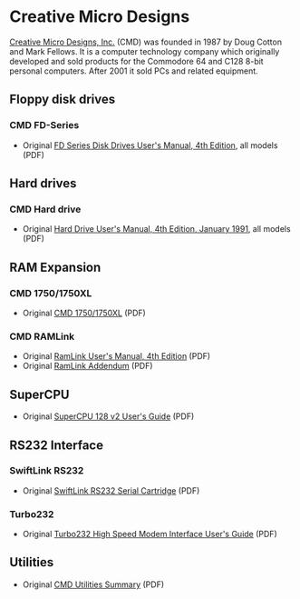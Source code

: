 # Creative Micro Designs

[Creative Micro Designs, Inc.](https://en.wikipedia.org/wiki/Creative_Micro_Designs) (CMD) was founded in 1987 by Doug Cotton and Mark Fellows. It is a computer technology company which originally developed and sold products for the Commodore 64 and C128 8-bit personal computers. After 2001 it sold PCs and related equipment.

## Floppy disk drives
### CMD FD-Series
- Original [FD Series Disk Drives User's Manual, 4th Edition](creative-micro-designs/CMD_FD-Series_Disk_Drives_Users_Manual_4th_Edition.pdf), all models (PDF)

## Hard drives
### CMD Hard drive
- Original [Hard Drive User's Manual, 4th Edition, January 1991](creative-micro-designs/CMD_Hard_Drive_Users_Manual_4th_Edition_Jan_1991.pdf), all models (PDF)

## RAM Expansion
### CMD 1750/1750XL
- Original [CMD 1750/1750XL](creative-micro-designs/CMD_1750-1750XL_Users_Guide.pdf) (PDF)

### CMD RAMLink
- Original [RamLink User's Manual, 4th Edition](creative-micro-designs/CMD_RamLink_Users_Manual_4th_Edition_1st_Printing_1993_Feb.pdf) (PDF)
- Original [RamLink Addendum](creative-micro-designs/CMD_RamLink_Addendum.pdf) (PDF)

## SuperCPU
- Original [SuperCPU 128 v2 User's Guide](creative-micro-designs/CMD_SuperCPU_128_v2_Users_Guide.pdf) (PDF)

## RS232 Interface
### SwiftLink RS232
- Original [SwiftLink RS232 Serial Cartridge](creative-micro-designs/CMD-SwiftLink_RS232.pdf) (PDF)
### Turbo232
- Original [Turbo232 High Speed Modem Interface User's Guide](creative-micro-designs/CMD_Turbo232_Interface_Users_Guide.pdf) (PDF)

## Utilities
- Original [CMD Utilities Summary](creative-micro-designs/CMD_Utilities_Summary_1993.pdf) (PDF)